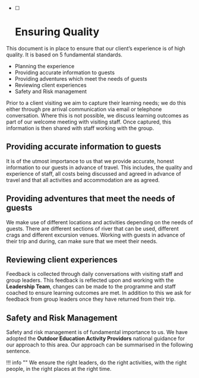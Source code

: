 - [ ] # Ensuring Quality

This document is in place to ensure that our client’s experience is of high quality. It is based on 5 fundamental standards.

* Planning the experience
* Providing accurate information to guests
* Providing adventures which meet the needs of guests
* Reviewing client experiences
* Safety and Risk management

Prior to a client visiting we aim to capture their learning needs; we do this either through pre arrival communication via email or telephone conversation. Where this is not possible, we discuss learning outcomes as part of our welcome meeting with visiting staff. Once captured, this information is then shared with staff working with the group.

## Providing accurate information to guests

It is of the utmost importance to us that we provide accurate, honest information to our guests in advance of travel. This includes, the quality and experience of staff, all costs being discussed and agreed in advance of travel and that all activities and accommodation are as agreed. 

## Providing adventures that meet the needs of guests

We make use of different locations and activities depending on the needs of guests. There are different sections of river that can be used, different crags and different excursion venues. Working with guests in advance of their trip and during, can make sure that we meet their needs.

## Reviewing client experiences

Feedback is collected through daily conversations with visiting staff and group leaders. This feedback is reflected upon and working with the **Leadership Team**, changes can be made to the programme and staff coached to ensure learning outcomes are met. In addition to this we ask for feedback from group leaders once they have returned from their trip. 

## Safety and Risk Management

Safety and risk management is of fundamental importance to us. We have adopted the **Outdoor Education Activity Providors** national guidance for our approach to this area. Our approach can be summarised in the following sentence.

!!! info ""
    We ensure the right leaders, do the right activities, with the right people, in the right places at the right time.


